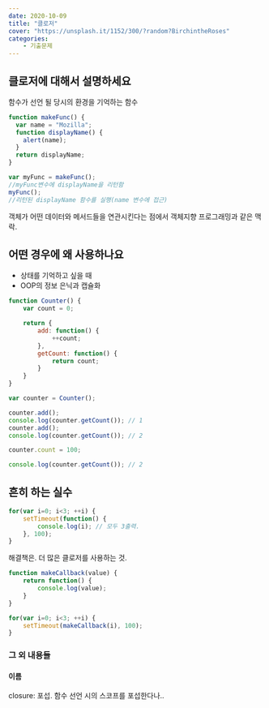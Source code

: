 ```yaml
---
date: 2020-10-09
title: "클로저"
cover: "https://unsplash.it/1152/300/?random?BirchintheRoses"
categories: 
    - 기출문제
---
```


## 클로저에 대해서 설명하세요

함수가 선언 될 당시의 환경을 기억하는 함수

```javascript
function makeFunc() {
  var name = "Mozilla";
  function displayName() {
    alert(name);
  }
  return displayName;
}

var myFunc = makeFunc();
//myFunc변수에 displayName을 리턴함
myFunc();
//리턴된 displayName 함수를 실행(name 변수에 접근)
```
객체가 어떤 데이터와 메서드들을 연관시킨다는 점에서 객체지향 프로그래밍과 같은 맥락.


## 어떤 경우에 왜 사용하나요

- 상태를 기억하고 싶을 때
- OOP의 정보 은닉과 캡슐화

```javascript
function Counter() {
    var count = 0;

    return {
        add: function() {
            ++count;
        },
        getCount: function() {
            return count;
        }
    }
}

var counter = Counter();

counter.add();
console.log(counter.getCount()); // 1
counter.add();
console.log(counter.getCount()); // 2

counter.count = 100;

console.log(counter.getCount()); // 2
```

## 흔히 하는 실수

```javascript
for(var i=0; i<3; ++i) {
    setTimeout(function() {
        console.log(i); // 모두 3출력.
    }, 100);
}
```

해결책은. 더 많은 클로저를 사용하는 것.

```javascript
function makeCallback(value) {
    return function() {
        console.log(value);
    }
}

for(var i=0; i<3; ++i) {
    setTimeout(makeCallback(i), 100);
}
```

### 그 외 내용들

#### 이름
closure: 포섭. 
함수 선언 시의 스코프를 포섭한다나..




